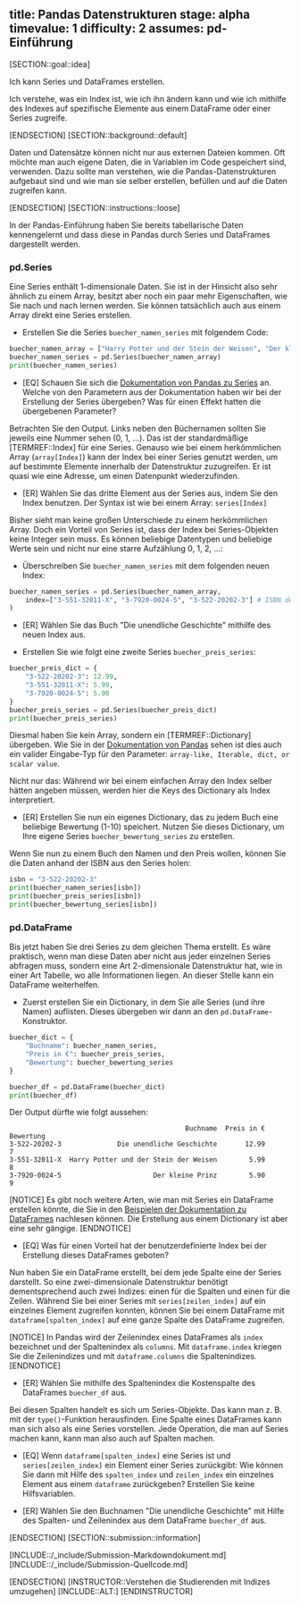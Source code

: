 title: Pandas Datenstrukturen
stage: alpha
timevalue: 1
difficulty: 2
assumes: pd-Einführung
---

[SECTION::goal::idea]

Ich kann Series und DataFrames erstellen.

Ich verstehe, was ein Index ist, wie ich ihn ändern kann und wie ich mithilfe des Indexes auf
spezifische Elemente aus einem DataFrame oder einer Series zugreife.

[ENDSECTION]
[SECTION::background::default]

Daten und Datensätze können nicht nur aus externen Dateien kommen. Oft möchte man auch eigene Daten,
die in Variablen im Code gespeichert sind, verwenden. Dazu sollte man verstehen, wie die
Pandas-Datenstrukturen aufgebaut sind und wie man sie selber erstellen, befüllen und auf die Daten
zugreifen kann.

[ENDSECTION]
[SECTION::instructions::loose]

In der Pandas-Einführung haben Sie bereits tabellarische Daten kennengelernt und dass diese in
Pandas durch Series und DataFrames dargestellt werden.

### pd.Series

Eine Series enthält 1-dimensionale Daten. Sie ist in der Hinsicht also sehr ähnlich zu einem Array,
besitzt aber noch ein paar mehr Eigenschaften, wie Sie nach und nach lernen werden. Sie können
tatsächlich auch aus einem Array direkt eine Series erstellen.

- Erstellen Sie die Series `buecher_namen_series` mit folgendem Code:
```python
buecher_namen_array = ["Harry Potter und der Stein der Weisen", "Der kleine Prinz", "Die unendliche Geschichte"]
buecher_namen_series = pd.Series(buecher_namen_array)
print(buecher_namen_series)
```
- [EQ] Schauen Sie sich die [Dokumentation von Pandas zu Series](https://pandas.pydata.org/docs/dev/reference/api/pandas.Series.html) an. Welche von den Parametern aus der Dokumentation haben wir bei
der Erstellung der Series übergeben? Was für einen Effekt hatten die übergebenen Parameter?

Betrachten Sie den Output. Links neben den Büchernamen sollten Sie jeweils eine Nummer sehen (0, 1, ...). 
Das ist der standardmäßige [TERMREF::Index] für eine Series. Genauso wie bei einem herkömmlichen
Array (`array[Index]`) kann der Index bei einer Series genutzt werden, um auf bestimmte Elemente innerhalb der Datenstruktur zuzugreifen. 
Er ist quasi wie eine Adresse, um einen Datenpunkt wiederzufinden.

- [ER] Wählen Sie das dritte Element aus der Series aus, indem Sie den Index benutzen. Der Syntax
ist wie bei einem Array: `series[Index]`

Bisher sieht man keine großen Unterschiede zu einem herkömmlichen Array. Doch ein Vorteil von Series
ist, dass der Index bei Series-Objekten keine Integer sein muss. Es können beliebige Datentypen
und beliebige Werte sein und nicht nur eine starre Aufzählung 0, 1, 2, ...:

- Überschreiben Sie `buecher_namen_series` mit dem folgenden neuen Index:
```python
buecher_namen_series = pd.Series(buecher_namen_array, 
    index=["3-551-32011-X", "3-7920-0024-5", "3-522-20202-3"] # ISBN der Bücher
)
```

- [ER] Wählen Sie das Buch "Die unendliche Geschichte" mithilfe des neuen Index aus.

- Erstellen Sie wie folgt eine zweite Series `buecher_preis_series`:
```python
buecher_preis_dict = {
    "3-522-20202-3": 12.99,
    "3-551-32011-X": 5.99,
    "3-7920-0024-5": 5.90
}
buecher_preis_series = pd.Series(buecher_preis_dict)
print(buecher_preis_series)
```
Diesmal haben Sie kein Array, sondern ein [TERMREF::Dictionary] übergeben. Wie Sie in der
[Dokumentation von Pandas](https://pandas.pydata.org/docs/dev/reference/api/pandas.Series.html)
sehen ist dies auch ein valider Eingabe-Typ für den Parameter: 
`array-like, Iterable, dict, or scalar value`. 

Nicht nur das: Während wir bei einem einfachen Array den Index selber hätten angeben müssen, werden
hier die Keys des Dictionary als Index interpretiert.

- [ER] Erstellen Sie nun ein eigenes Dictionary, das zu jedem Buch eine beliebige Bewertung (1-10) speichert. Nutzen Sie dieses Dictionary, um Ihre eigene Series `buecher_bewertung_series` zu erstellen.

Wenn Sie nun zu einem Buch den Namen und den Preis wollen, können Sie die Daten anhand der ISBN aus den Series holen:
```python
isbn = "3-522-20202-3"
print(buecher_namen_series[isbn])
print(buecher_preis_series[isbn])
print(buecher_bewertung_series[isbn])
```

### pd.DataFrame

Bis jetzt haben Sie drei Series zu dem gleichen Thema erstellt. Es wäre praktisch, wenn man diese
Daten aber nicht aus jeder einzelnen Series abfragen muss, sondern eine Art 2-dimensionale
Datenstruktur hat, wie in einer Art Tabelle, wo alle Informationen liegen. An dieser Stelle kann ein
DataFrame weiterhelfen.

- Zuerst erstellen Sie ein Dictionary, in dem Sie alle Series (und ihre Namen) auflisten. Dieses
übergeben wir dann an den `pd.DataFrame`-Konstruktor.
```python
buecher_dict = {
    "Buchname": buecher_namen_series,
    "Preis in €": buecher_preis_series,
    "Bewertung": buecher_bewertung_series
}

buecher_df = pd.DataFrame(buecher_dict)
print(buecher_df)
```

Der Output dürfte wie folgt aussehen:
```
                                            Buchname  Preis in €  Bewertung
3-522-20202-3              Die unendliche Geschichte       12.99          7
3-551-32011-X  Harry Potter und der Stein der Weisen        5.99          8
3-7920-0024-5                       Der kleine Prinz        5.90          9
```

[NOTICE]
Es gibt noch weitere Arten, wie man mit Series ein DataFrame erstellen könnte, die Sie in den
[Beispielen der Dokumentation zu DataFrames](https://pandas.pydata.org/docs/dev/reference/api/pandas.DataFrame.html) nachlesen können. 
Die Erstellung aus einem Dictionary ist aber eine sehr gängige.
[ENDNOTICE]

- [EQ] Was für einen Vorteil hat der benutzerdefinierte Index bei der Erstellung dieses DataFrames
geboten?

Nun haben Sie ein DataFrame erstellt, bei dem jede Spalte eine der Series darstellt.
So eine zwei-dimensionale Datenstruktur benötigt dementsprechend auch zwei Indizes: einen für die
Spalten und einen für die Zeilen.
Während Sie bei einer Series mit `series[zeilen_index]` auf ein einzelnes Element zugreifen konnten,
können Sie bei einem DataFrame mit `dataframe[spalten_index]` auf eine ganze Spalte des DataFrame
zugreifen.

[NOTICE]
In Pandas wird der Zeilenindex eines DataFrames als `index` bezeichnet und der Spaltenindex als `columns`.
Mit `dataframe.index` kriegen Sie die Zeilenindizes und mit `dataframe.columns` die Spaltenindizes.
[ENDNOTICE]

- [ER] Wählen Sie mithilfe des Spaltenindex die Kostenspalte des DataFrames `buecher_df` aus.

Bei diesen Spalten handelt es sich um Series-Objekte. Das kann man z. B. mit der `type()`-Funktion
herausfinden. Eine Spalte eines DataFrames kann man sich also als eine Series vorstellen. Jede
Operation, die man auf Series machen kann, kann man also auch auf Spalten machen.

- [EQ] Wenn `dataframe[spalten_index]` eine Series ist und `series[zeilen_index]` ein Element
einer Series zurückgibt: Wie können Sie dann mit Hilfe des `spalten_index` und `zeilen_index` ein
einzelnes Element aus einem `dataframe` zurückgeben? Erstellen Sie keine Hilfsvariablen.

- [ER] Wählen Sie den Buchnamen "Die unendliche Geschichte" mit Hilfe des Spalten- und Zeilenindex aus dem DataFrame `buecher_df` aus.

[ENDSECTION]
[SECTION::submission::information]

[INCLUDE::/_include/Submission-Markdowndokument.md]
[INCLUDE::/_include/Submission-Quellcode.md]

[ENDSECTION]
[INSTRUCTOR::Verstehen die Studierenden mit Indizes umzugehen]
[INCLUDE::ALT:]
[ENDINSTRUCTOR]